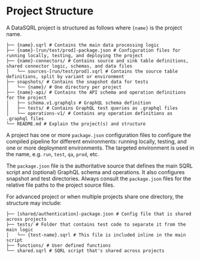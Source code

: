 # Project Structure

A DataSQRL project is structured as follows where `{name}` is the project name.

```
├── {name}.sqrl # Contains the main data processing logic
├── {name}-[run/test/prod]-package.json # Configuration files for running locally, testing, and deploying the project
├── {name}-connectors/ # Contains source and sink table definitions, shared connector logic, schemas, and data files
│   └── sources-[run/test/prod].sqrl # Contains the source table definitions, split by variant or environment
├── snapshots/ # Contains the snapshot data for tests
│   └── {name}/ # One directory per project
├── {name}-api/ # Contains the API schema and operation definitions for the project
│   ├── schema.v1.graphqls # GraphQL schema definition
│   ├── tests/ # Contains GraphQL test queries as .graphql files
│   └── operations-v1/ # Contains any operation definitions as .graphql files
└── README.md # Explain the project(s) and structure
```

A project has one or more `package.json` configuration files to configure the compiled pipeline for different environments: running locally, testing, and one or more deployment environments. The targeted environment is used in the name, e.g. `run`, `test`, `qa`, `prod`, etc.

The `package.json` file is the authoritative source that defines the main SQRL script and (optional) GraphQL schema and operations. It also configures snapshot and test directories. Always consult the `package.json` files for the relative file paths to the project source files.

For advanced project or when multiple projects share one directory, the structure may include:
```
├── [shared/authentication]-package.json # Config file that is shared across projects
├── tests/ # Folder that contains test code to separate it from the main logic
│   └── {test-name}.sqrl # This file is included inline in the main script
├── functions/ # User defined functions
└── shared.sqrl # SQRL script that's shared across projects
```
